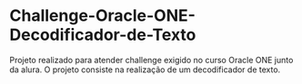 # Challenge-Oracle-ONE-Decodificador-de-Texto
Projeto realizado para atender challenge exigido no curso Oracle ONE junto da alura. O projeto consiste na realização de um decodificador de texto.
